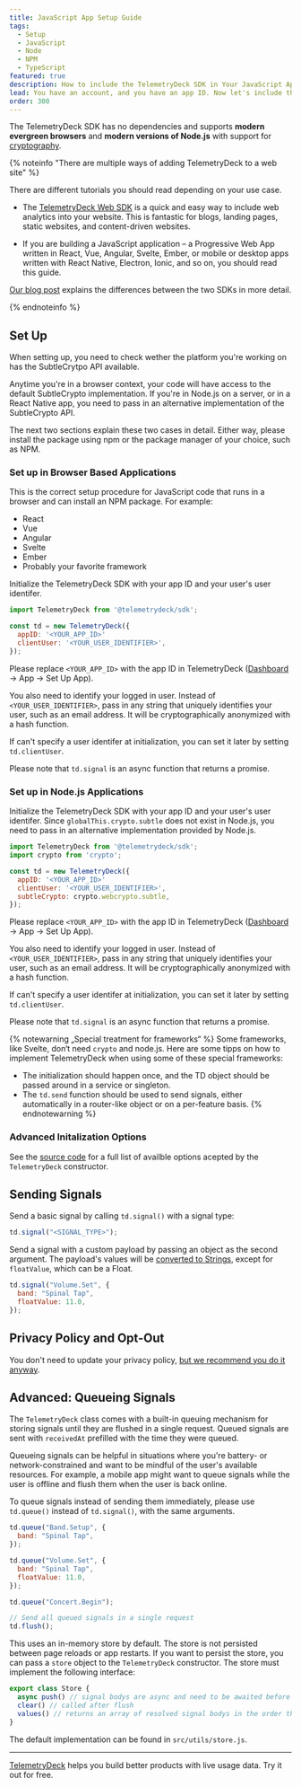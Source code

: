 ```yaml
---
title: JavaScript App Setup Guide
tags:
  - Setup
  - JavaScript
  - Node
  - NPM
  - TypeScript
featured: true
description: How to include the TelemetryDeck SDK in Your JavaScript Application or Web App
lead: You have an account, and you have an app ID. Now let's include the TelemetryClient Package in your JS application or web app
order: 300
---
```


The TelemetryDeck SDK has no dependencies and supports **modern evergreen browsers** and **modern versions of Node.js** with support for [cryptography](https://caniuse.com/cryptography).

{% noteinfo "There are multiple ways of adding TelemetryDeck to a web site" %}

There are different tutorials you should read depending on your use case.

- The [TelemetryDeck Web SDK](/docs/guides/web-setup) is a quick and easy way to include web analytics into your website. This is fantastic for blogs, landing pages, static websites, and content-driven websites.

- If you are building a JavaScript application – a Progressive Web App written in React, Vue, Angular, Svelte, Ember, or mobile or desktop apps written with React Native, Electron, Ionic, and so on, you should read this guide.

[Our blog post](/blog/js-sdk-2-0/) explains the differences between the two SDKs in more detail.

{% endnoteinfo %}

## Set Up

When setting up, you need to check wether the platform you're working on has the SubtleCrytpo API available.

Anytime you're in a browser context, your code will have access to the default SubtleCrypto implementation. If you're in Node.js on a server, or in a React Native app, you need to pass in an alternative implementation of the SubtleCrypto API.

The next two sections explain these two cases in detail. Either way, please install the package using npm or the package manager of your choice, such as NPM.

### Set up in Browser Based Applications

This is the correct setup procedure for JavaScript code that runs in a browser and can install an NPM package. For example:

- React
- Vue
- Angular
- Svelte
- Ember
- Probably your favorite framework

Initialize the TelemetryDeck SDK with your app ID and your user's user identifer.

```javascript
import TelemetryDeck from '@telemetrydeck/sdk';

const td = new TelemetryDeck({
  appID: '<YOUR_APP_ID>'
  clientUser: '<YOUR_USER_IDENTIFIER>',
});
```

Please replace `<YOUR_APP_ID>` with the app ID in TelemetryDeck ([Dashboard](https://dashboard.telemetrydeck.com) -> App -> Set Up App).

You also need to identify your logged in user. Instead of `<YOUR_USER_IDENTIFIER>`, pass in any string that uniquely identifies your user, such as an email address. It will be cryptographically anonymized with a hash function.

If can't specify a user identifer at initialization, you can set it later by setting `td.clientUser`.

Please note that `td.signal` is an async function that returns a promise.

### Set up in Node.js Applications

Initialize the TelemetryDeck SDK with your app ID and your user's user identifer. Since `globalThis.crypto.subtle` does not exist in Node.js, you need to pass in an alternative implementation provided by Node.js.

```javascript
import TelemetryDeck from '@telemetrydeck/sdk';
import crypto from 'crypto';

const td = new TelemetryDeck({
  appID: '<YOUR_APP_ID>'
  clientUser: '<YOUR_USER_IDENTIFIER>',
  subtleCrypto: crypto.webcrypto.subtle,
});
```

Please replace `<YOUR_APP_ID>` with the app ID in TelemetryDeck ([Dashboard](https://dashboard.telemetrydeck.com) -> App -> Set Up App).

You also need to identify your logged in user. Instead of `<YOUR_USER_IDENTIFIER>`, pass in any string that uniquely identifies your user, such as an email address. It will be cryptographically anonymized with a hash function.

If can't specify a user identifer at initialization, you can set it later by setting `td.clientUser`.

Please note that `td.signal` is an async function that returns a promise.

{% notewarning „Special treatment for frameworks“ %}
Some frameworks, like Svelte, don‘t need `crypto` and node.js. Here are some tipps on how to implement TelemetryDeck when using some of these special frameworks:
* The initialization should happen once, and the TD object should be passed around in a service or singleton.
* The `td.send` function should be used to send signals, either automatically in a router-like object or on a per-feature basis.
{% endnotewarning %}

### Advanced Initalization Options

See the [source code](https://github.com/TelemetryDeck/JavaScriptSDK/blob/main/src/telemetrydeck.js#L6-L17) for a full list of availble options acepted by the `TelemetryDeck` constructor.

## Sending Signals

Send a basic signal by calling `td.signal()` with a signal type:

```javascript
td.signal("<SIGNAL_TYPE>");
```

Send a signal with a custom payload by passing an object as the second argument. The payload's values will be [converted to Strings](./src/tests/store.test.js.js#L278-L310), except for `floatValue`, which can be a Float.

```javascript
td.signal("Volume.Set", {
  band: "Spinal Tap",
  floatValue: 11.0,
});
```

## Privacy Policy and Opt-Out

You don't need to update your privacy policy, [but we recommend you do it anyway](/docs/guides/privacy-faq/#do-i-need-to-add-telemetrydeck-to-my-privacy-policy%3F).

## Advanced: Queueing Signals

The `TelemetryDeck` class comes with a built-in queuing mechanism for storing signals until they are flushed in a single request. Queued signals are sent with `receivedAt` prefilled with the time they were queued.

Queueing signals can be helpful in situations where you're battery- or network-constrained and want to be mindful of the user's available resources. For example, a mobile app might want to queue signals while the user is offline and flush them when the user is back online.

To queue signals instead of sending them immediately, please use `td.queue()` instead of `td.signal()`, with the same arguments.

```javascript
td.queue("Band.Setup", {
  band: "Spinal Tap",
});

td.queue("Volume.Set", {
  band: "Spinal Tap",
  floatValue: 11.0,
});

td.queue("Concert.Begin");

// Send all queued signals in a single request
td.flush();
```

This uses an in-memory store by default. The store is not persisted between page reloads or app restarts. If you want to persist the store, you can pass a `store` object to the `TelemetryDeck` constructor. The store must implement the following interface:

```javascript
export class Store {
  async push() // signal bodys are async and need to be awaited before stored
  clear() // called after flush
  values() // returns an array of resolved signal bodys in the order they were pushed
}
```

The default implementation can be found in `src/utils/store.js`.

---

[TelemetryDeck](https://telemetrydeck.com?source=github) helps you build better products with live usage data. Try it out for free.

